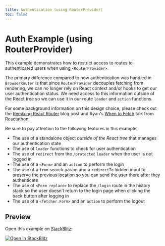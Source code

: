 ```yaml
---
title: Authentication (using RouterProvider)
toc: false
---
```


# Auth Example (using RouterProvider)

This example demonstrates how to restrict access to routes to authenticated users when using `<RouterProvider>`.

The primary difference compared to how authentication was handled in `BrowserRouter` is that since `RouterProvider` decouples fetching from rendering, we can no longer rely on React context and/or hooks to get our user authentication status. We need access to this information outside of the React tree so we can use it in our route `loader` and `action` functions.

For some background information on this design choice, please check out the [Remixing React Router](https://remix.run/blog/remixing-react-router) blog post and Ryan's [When to Fetch](https://www.youtube.com/watch?v=95B8mnhzoCM) talk from Reactathon.

Be sure to pay attention to the following features in this example:

- The use of a standalone object _outside of the React tree_ that manages our authentication state
- The use of `loader` functions to check for user authentication
- The use of `redirect` from the `/protected` `loader` when the user is not logged in
- The use of a `<Form>` and an `action` to perform the login
- The use of a `from` search param and a `redirectTo` hidden input to preserve the previous location so you can send the user there after they authenticate
- The use of `<Form replace>` to replace the `/login` route in the history stack so the user doesn't return to the login page when clicking the back button after logging in
- The use of a `<fetcher.Form>` and an `action` to perform the logout

## Preview

Open this example on [StackBlitz](https://stackblitz.com):

[![Open in StackBlitz](https://developer.stackblitz.com/img/open_in_stackblitz.svg)](https://stackblitz.com/github/remix-run/react-router/tree/main/examples/auth-router-provider?file=src/App.tsx)
